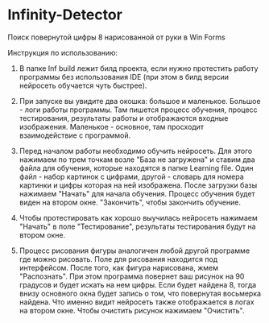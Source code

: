 # Infinity-Detector
 Поиск повернутой цифры 8 нарисованной от руки в Win Forms

Инструкция по использованию:
1) В папке Inf build лежит билд проекта, если нужно протестить работу программы без использования IDE (при этом в билд версии нейросеть обучается чуть быстрее).

2) При запуске вы увидите два окошка: большое и маленькое. Большое - логи работы программы. Там пишется процесс обучения, процесс тестирования, результаты работы и отображаются входные изображения. Маленькое - основное, там просходит взаимодействие с программой.

3) Перед началом работы необходимо обучить нейросеть. Для этого нажимаем по трем точкам возле "База не загружена" и ставим два файла для обучения, которые находятся в папке Learning file. Один файл - набор картинок с цифрами, другой - словарь для номера картинки и цифры которая на ней изображена. После загрузки базы нажимаем "Начать" для начала обучения. Процесс обучения будет виден на втором окне. "Закончить", чтобы закончить обучение.

4) Чтобы протестировать как хорошо выучилась нейросеть нажимаем "Начать" в поле "Тестирование", результаты тестирования будут на втором окне.

5) Процесс рисования фигуры аналогичен любой другой программе где можно рисовать. Поле для рисования находится под интерфейсом. После того, как фигура нарисована, жмем "Распознать". При этом программа повернет ваш рисунок на 90 градусов и будет искать на нем цифры. Если будет найдена 8, тогда внизу основного окна будет запись о том, что повернутая восьмерка найдена. Что именно видит нейросеть также отображается в логах на втором окне. Чтобы очистить рисунок нажимаем "Очистить".
